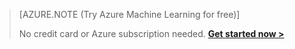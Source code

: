 >[AZURE.NOTE (Try Azure Machine Learning for free)]
>
>No credit card or Azure subscription needed. <a href="https://studio.azureml.net" target="_blank">**Get started now >**</a>